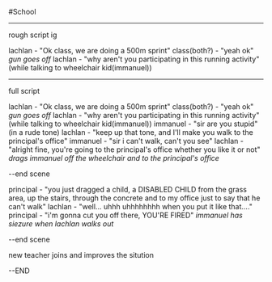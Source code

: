 #School 

---
rough script ig

lachlan - "Ok class, we are doing a 500m sprint"
class(both?) - "yeah ok"
*gun goes off*
lachlan - "why aren't you participating in this running activity" (while talking to wheelchair kid(immanuel))


---
full script

lachlan - "Ok class, we are doing a 500m sprint"
class(both?) - "yeah ok"
*gun goes off*
lachlan - "why aren't you participating in this running activity" (while talking to wheelchair kid(immanuel))
immanuel - "sir are you stupid"(in a rude tone)
lachlan - "keep up that tone, and I'll make you walk to the principal's office"
immanuel - "sir i can't walk, can't you see"
lachlan - "alright fine, you're going to the principal's office whether you like it or not"
*drags immanuel off the wheelchair and to the principal's office*

--end scene

principal - "you just dragged a child, a DISABLED CHILD from the grass area, up the stairs, through the concrete and to my office just to say that he can't walk"
lachlan - "well... uhhh uhhhhhhhh when you put it like that...."
principal - "i'm gonna cut you off there, YOU'RE FIRED"
*immanuel has siezure when lachlan walks out*

--end scene

new teacher joins and improves the sitution

--END